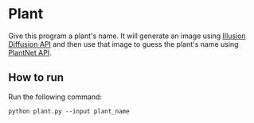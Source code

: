 # Plant
Give this program a plant's name. It will generate an image using [Illusion Diffusion API](https://fal.ai/models/illusion-diffusion/api) and 
then use that image to guess the plant's name using [PlantNet API](https://my.plantnet.org/doc/openapi).

## How to run
Run the following command:
```
python plant.py --input plant_name
```
